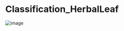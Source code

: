 # Classification_HerbalLeaf
![image](https://user-images.githubusercontent.com/71914321/212475835-0dc34ce7-b4e1-4968-a61b-97c872c04d27.png)
